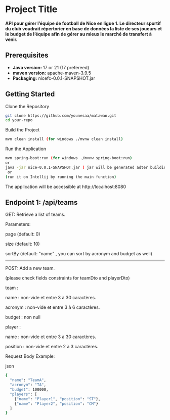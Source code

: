 # **Project Title**

**API pour gérer l’équipe de football de Nice en ligue 1. Le directeur sportif du club voudrait répertorier en base de données la liste de ses joueurs et le budget de l’équipe afin de gérer au mieux le marché de transfert à venir.**

## **Prerequisites**

- **Java version:** 17 or 21 (17 prefereed)
- **maven version:** apache-maven-3.9.5
- **Packaging:** nicefc-0.0.1-SNAPSHOT.jar

## **Getting Started**

Clone the Repository

```bash
git clone https://github.com/younesaa/matawan.git
cd your-repo
```
Build the Project
```bash
mvn clean install (for windows ./mvnw clean install)
```
Run the Application
```bash
mvn spring-boot:run (for windows ./mvnw spring-boot:run)
or
java -jar nice-0.0.1-SNAPSHOT.jar ( jar will be generated adter building the project on target folder -> move to the jar path )
 or
(run it on Intellij by running the main function)
```
The application will be accessible at http://localhost:8080

## **Endpoint 1: /api/teams**


GET: Retrieve a list of teams.

Parameters:

page (default: 0)

size (default: 10)

sortBy (default: "name" , you can sort by acronym and budget as well)

-------------------------------

POST: Add a new team.

(please check fields constraints for teamDto and playerDto)

team : 

   name : non-vide et entre 3 à 30 caractères.
   
   acronym : non-vide et entre 3 à 6 caractères.
   
   budget : non null

player :

   name : non-vide et entre 3 à 30 caractères.
   
   position : non-vide et entre 2 à 3 caractères.

Request Body Example:

json
```bash
{
  "name": "TeamA",
  "acronym": "TA",
  "budget": 100000,
  "players": [
    {"name": "Player1", "position": "ST"},
    {"name": "Player2", "position": "CM"}
  ]
}
```
